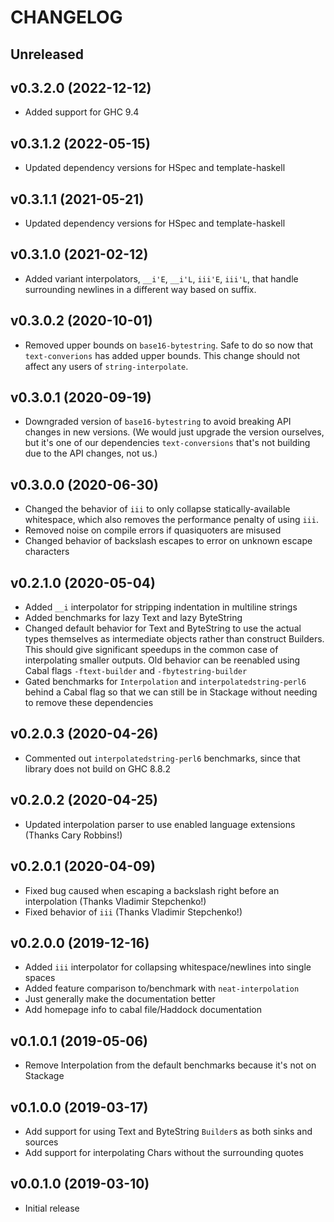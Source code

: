 # CHANGELOG

## Unreleased

## v0.3.2.0 (2022-12-12)

+ Added support for GHC 9.4

## v0.3.1.2 (2022-05-15)

+ Updated dependency versions for HSpec and template-haskell

## v0.3.1.1 (2021-05-21)

+ Updated dependency versions for HSpec and template-haskell

## v0.3.1.0 (2021-02-12)

+ Added variant interpolators, `__i'E`, `__i'L`, `iii'E`, `iii'L`, that handle
  surrounding newlines in a different way based on suffix.

## v0.3.0.2 (2020-10-01)

+ Removed upper bounds on `base16-bytestring`. Safe to do so now that
  `text-converions` has added upper bounds. This change should not affect any
  users of `string-interpolate`.

## v0.3.0.1 (2020-09-19)

+ Downgraded version of `base16-bytestring` to avoid breaking API changes in new
  versions. (We would just upgrade the version ourselves, but it's one of our
  dependencies `text-conversions` that's not building due to the API changes,
  not us.)

## v0.3.0.0 (2020-06-30)

+ Changed the behavior of `iii` to only collapse statically-available whitespace,
  which also removes the performance penalty of using `iii`.
+ Removed noise on compile errors if quasiquoters are misused
+ Changed behavior of backslash escapes to error on unknown escape characters

## v0.2.1.0 (2020-05-04)

+ Added `__i` interpolator for stripping indentation in multiline strings
+ Added benchmarks for lazy Text and lazy ByteString
+ Changed default behavior for Text and ByteString to use the actual types
  themselves as intermediate objects rather than construct Builders. This
  should give significant speedups in the common case of interpolating
  smaller outputs. Old behavior can be reenabled using Cabal
  flags `-ftext-builder` and `-fbytestring-builder`
+ Gated benchmarks for `Interpolation` and `interpolatedstring-perl6` behind
  a Cabal flag so that we can still be in Stackage without needing to remove
  these dependencies

## v0.2.0.3 (2020-04-26)

+ Commented out `interpolatedstring-perl6` benchmarks, since that library
  does not build on GHC 8.8.2

## v0.2.0.2 (2020-04-25)

+ Updated interpolation parser to use enabled language extensions
  (Thanks Cary Robbins!)

## v0.2.0.1 (2020-04-09)

+ Fixed bug caused when escaping a backslash right before an interpolation
  (Thanks Vladimir Stepchenko!)
+ Fixed behavior of `iii` (Thanks Vladimir Stepchenko!)

## v0.2.0.0 (2019-12-16)

+ Added `iii` interpolator for collapsing whitespace/newlines into
  single spaces
+ Added feature comparison to/benchmark with `neat-interpolation`
+ Just generally make the documentation better
+ Add homepage info to cabal file/Haddock documentation

## v0.1.0.1 (2019-05-06)

+ Remove Interpolation from the default benchmarks because it's not
  on Stackage

## v0.1.0.0 (2019-03-17)

+ Add support for using Text and ByteString `Builder`s as both sinks
  and sources
+ Add support for interpolating Chars without the surrounding quotes

## v0.0.1.0 (2019-03-10)

+ Initial release
